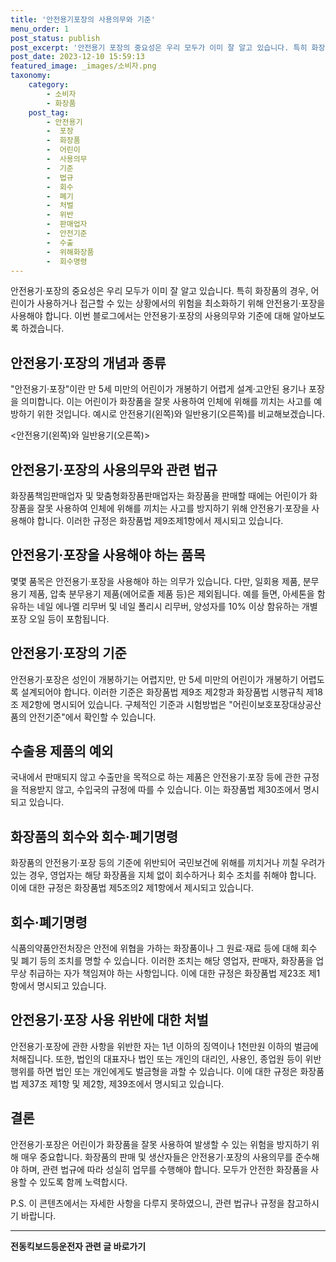 ```yaml
---
title: '안전용기포장의 사용의무와 기준'
menu_order: 1
post_status: publish
post_excerpt: '안전용기 포장의 중요성은 우리 모두가 이미 잘 알고 있습니다. 특히 화장품의 경우, 어린이가 사용하거나 접근할 수 있는 상황에서의 위험을 최소화하기 위해 안전용기 포장을 사용해야 합니다. 이번 블로그에서는 안전용기 포장의 사용의무와 기준에 대해 알아보도록 하겠습니다.'
post_date: 2023-12-10 15:59:13
featured_image: _images/소비자.png
taxonomy:
    category:
        - 소비자
        - 화장품
    post_tag:
        - 안전용기
        -  포장
        -  화장품
        -  어린이
        -  사용의무
        -  기준
        -  법규
        -  회수
        -  폐기
        -  처벌
        -  위반
        -  판매업자
        -  안전기준
        -  수출
        -  위해화장품
        -  회수명령
---
```



안전용기·포장의 중요성은 우리 모두가 이미 잘 알고 있습니다. 특히 화장품의 경우, 어린이가 사용하거나 접근할 수 있는 상황에서의 위험을 최소화하기 위해 안전용기·포장을 사용해야 합니다. 이번 블로그에서는 안전용기·포장의 사용의무와 기준에 대해 알아보도록 하겠습니다.

## 안전용기·포장의 개념과 종류

"안전용기·포장"이란 만 5세 미만의 어린이가 개봉하기 어렵게 설계·고안된 용기나 포장을 의미합니다. 이는 어린이가 화장품을 잘못 사용하여 인체에 위해를 끼치는 사고를 예방하기 위한 것입니다. 예시로 안전용기(왼쪽)와 일반용기(오른쪽)를 비교해보겠습니다.

<안전용기(왼쪽)와 일반용기(오른쪽)>

## 안전용기·포장의 사용의무와 관련 법규

화장품책임판매업자 및 맞춤형화장품판매업자는 화장품을 판매할 때에는 어린이가 화장품을 잘못 사용하여 인체에 위해를 끼치는 사고를 방지하기 위해 안전용기·포장을 사용해야 합니다. 이러한 규정은 화장품법 제9조제1항에서 제시되고 있습니다.

## 안전용기·포장을 사용해야 하는 품목

몇몇 품목은 안전용기·포장을 사용해야 하는 의무가 있습니다. 다만, 일회용 제품, 분무용기 제품, 압축 분무용기 제품(에어로졸 제품 등)은 제외됩니다. 예를 들면, 아세톤을 함유하는 네일 에나멜 리무버 및 네일 폴리시 리무버, 양성자를 10% 이상 함유하는 개별 포장 오일 등이 포함됩니다.

## 안전용기·포장의 기준

안전용기·포장은 성인이 개봉하기는 어렵지만, 만 5세 미만의 어린이가 개봉하기 어렵도록 설계되어야 합니다. 이러한 기준은 화장품법 제9조 제2항과 화장품법 시행규칙 제18조 제2항에 명시되어 있습니다. 구체적인 기준과 시험방법은 "어린이보호포장대상공산품의 안전기준"에서 확인할 수 있습니다.

## 수출용 제품의 예외

국내에서 판매되지 않고 수출만을 목적으로 하는 제품은 안전용기·포장 등에 관한 규정을 적용받지 않고, 수입국의 규정에 따를 수 있습니다. 이는 화장품법 제30조에서 명시되고 있습니다.

## 화장품의 회수와 회수·폐기명령

화장품의 안전용기·포장 등의 기준에 위반되어 국민보건에 위해를 끼치거나 끼칠 우려가 있는 경우, 영업자는 해당 화장품을 지체 없이 회수하거나 회수 조치를 취해야 합니다. 이에 대한 규정은 화장품법 제5조의2 제1항에서 제시되고 있습니다.

## 회수·폐기명령

식품의약품안전처장은 안전에 위협을 가하는 화장품이나 그 원료·재료 등에 대해 회수 및 폐기 등의 조치를 명할 수 있습니다. 이러한 조치는 해당 영업자, 판매자, 화장품을 업무상 취급하는 자가 책임져야 하는 사항입니다. 이에 대한 규정은 화장품법 제23조 제1항에서 명시되고 있습니다.

## 안전용기·포장 사용 위반에 대한 처벌

안전용기·포장에 관한 사항을 위반한 자는 1년 이하의 징역이나 1천만원 이하의 벌금에 처해집니다. 또한, 법인의 대표자나 법인 또는 개인의 대리인, 사용인, 종업원 등이 위반 행위를 하면 법인 또는 개인에게도 벌금형을 과할 수 있습니다. 이에 대한 규정은 화장품법 제37조 제1항 및 제2항, 제39조에서 명시되고 있습니다.

## 결론

안전용기·포장은 어린이가 화장품을 잘못 사용하여 발생할 수 있는 위험을 방지하기 위해 매우 중요합니다. 화장품의 판매 및 생산자들은 안전용기·포장의 사용의무를 준수해야 하며, 관련 법규에 따라 성실히 업무를 수행해야 합니다. 모두가 안전한 화장품을 사용할 수 있도록 함께 노력합시다.

P.S. 이 콘텐츠에서는 자세한 사항을 다루지 못하였으니, 관련 법규나 규정을 참고하시기 바랍니다.
<!-- wp:separator -->
<hr class="wp-block-separator has-alpha-channel-opacity"/>
<!-- /wp:separator -->

<!-- wp:group {"backgroundColor":"base","layout":{"type":"constrained"}} -->
<div class="wp-block-group has-base-background-color has-background"><!-- wp:paragraph {"align":"center","fontSize":"medium"} -->
<p class="has-text-align-center has-large-font-size"><strong>전동킥보드등운전자 관련 글 바로가기</strong></p>
<!-- /wp:paragraph -->


<!-- wp:latest-posts
{"categories":[{"id":1824,"count":19,"description":"","link":"https://uknowlaw.com/category/%ec%a0%84%eb%8f%99%ed%82%a5%eb%b3%b4%eb%93%9c%eb%93%b1%ec%9a%b4%ec%a0%84%ec%9e%90/","name":"전동킥보드등운전자","slug":"전동킥보드등운전자","taxonomy":"category","parent":0,"meta":[],"_links":{"self":[{"href":"https://uknowlaw.com/wp-json/wp/v2/categories/1824"}],"collection":[{"href":"https://uknowlaw.com/wp-json/wp/v2/categories"}],"about":[{"href":"https://uknowlaw.com/wp-json/wp/v2/taxonomies/category"}],"wp:post_type":[{"href":"https://uknowlaw.com/wp-json/wp/v2/posts?categories=1824"}],"curies":[{"name":"wp","href":"https://api.w.org/{rel}","templated":true}]}}],"postsToShow":100,"excerptLength":28,"postLayout":"grid","columns":2,"featuredImageAlign":"left","featuredImageSizeSlug":"large","fontSize":"small"} /--></div>
<!-- /wp:group -->